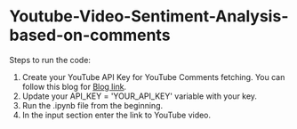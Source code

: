 # Youtube-Video-Sentiment-Analysis-based-on-comments

Steps to run the code:

1. Create your YouTube API Key for YouTube Comments fetching. You can follow this blog for [Blog link](https://blog.hubspot.com/website/how-to-get-youtube-api-key).
2. Update your API_KEY = 'YOUR_API_KEY' variable with your key.
3. Run the .ipynb file from the beginning.
4. In the input section enter the link to YouTube video.